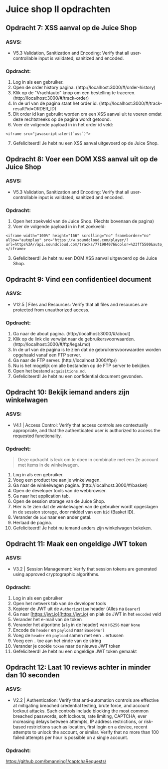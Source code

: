 # Juice shop II opdrachten

## Opdracht 7: XSS aanval op de Juice Shop

### ASVS:

- V5.3 Validation, Sanitization and Encoding: Verify that all user-controllable input is validated, sanitized and encoded.

### Opdracht:

1. Log in als een gebruiker.
2. Open de order history pagina. (http://localhost:3000/#/order-history)
3. Klik op de "Vrachtauto" knop om een bestelling te traceren. (http://localhost:3000/#/track-order)
4. In de url van de pagina staat het order id. (http://localhost:3000/#/track-result?id=ORDER_ID)
5. Dit order id kan gebruikt worden om een XSS aanval uit te voeren omdat deze rechtstreeks op de pagina wordt getoond.
6. Voer de volgende payload in in het order id veld:

```
<iframe src="javascript:alert(`xss`)">
```

7. Gefeliciteerd! Je hebt nu een XSS aanval uitgevoerd op de Juice Shop.

## Opdracht 8: Voer een DOM XSS aanval uit op de Juice Shop

### ASVS:

- V5.3 Validation, Sanitization and Encoding: Verify that all user-controllable input is validated, sanitized and encoded.

### Opdracht:

1. Open het zoekveld van de Juice Shop. (Rechts bovenaan de pagina)
2. Voer de volgende payload in in het zoekveld:

```
<iframe width="100%" height="166" scrolling="no" frameborder="no" allow="autoplay" src="https://w.soundcloud.com/player/?url=https%3A//api.soundcloud.com/tracks/771984076&color=%23ff5500&auto_play=true&hide_related=false&show_comments=true&show_user=true&show_reposts=false&show_teaser=true"></iframe>
```

3. Gefeliciteerd! Je hebt nu een DOM XSS aanval uitgevoerd op de Juice Shop.

## Opdracht 9: Vind een confidentieel document

### ASVS:

- V12.5 | Files and Resources: Verify that all files and resources are protected from unauthorized access.

### Opdracht:

1. Ga naar de about pagina. (http://localhost:3000/#/about)
2. Klik op de link die verwijst naar de gebruikersvoorwaarden. (http://localhost:3000/#/ftp/legal.md)
3. In de url van de pagina is te zien dat de gebruikersvoorwaarden worden opgehaald vanaf een FTP server.
4. Ga naar de FTP server. (http://localhost:3000/ftp/)
5. Nu is het mogelijk om alle bestanden op de FTP server te bekijken.
6. Open het bestand `acquisitions.md`.
7. Gefeliciteerd! Je hebt nu een confidential document gevonden.

## Opdracht 10: Bekijk iemand anders zijn winkelwagen

### ASVS:

- V4.1 | Access Control: Verify that access controls are contextually appropriate, and that the authenticated user is authorized to access the requested functionality.

### Opdracht:

> Deze opdracht is leuk om te doen in combinatie met een 2e account met items in de winkelwagen.

1. Log in als een gebruiker.
2. Voeg een product toe aan je winkelwagen.
3. Ga naar de winkelwagen pagina. (http://localhost:3000/#/basket)
4. Open de developer tools van de webbrowser.
5. Ga naar het application tab.
6. Open de session storage van de Juice Shop.
7. Hier is te zien dat de winkelwagen van de gebruiker wordt opgeslagen in de session storage, door middel van een `bid` (Basket ID).
8. Verander de `bid` naar een ander getal.
9. Herlaad de pagina.
10. Gefeliciteerd! Je hebt nu iemand anders zijn winkelwagen bekeken.
## Opdracht 11: Maak een ongeldige JWT token

### ASVS:

- V3.2 | Session Management: Verify that session tokens are generated using approved cryptographic algorithms.

### Opdracht:

1. Log in als een gebruiker
2. Open het netwerk tab van de developer tools
3. Kopieer de JWT uit de `Authorization` header (Alles na `Bearer`)
4. Ga naar [https://jwt.io](https://jwt.io) en plak de JWT in het `encoded` veld
6. Verander het e-mail van de token
7. Verander het algoritme (`alg` in de header) van `HS256` naar `None` 
8. Encode de `header` en `payload` naar `Base64url`
9. Voeg de `header` en `payload` samen met een `.` ertussen
10. Voeg een `.` toe aan het einde van de string
11. Verander je cookie `token` naar de nieuwe JWT token
12. Gefeliciteerd! Je hebt nu een ongeldige JWT token gemaakt


## Opdracht 12: Laat 10 reviews achter in minder dan 10  seconden

### ASVS: 

- V2.2 | Authentication: Verify that anti-automation controls are effective at mitigating breached credential testing, brute force, and account lockout attacks. Such controls include blocking the most common breached passwords, soft lockouts, rate limiting, CAPTCHA, ever increasing delays between attempts, IP address restrictions, or risk-based restrictions such as location, first login on a device, recent attempts to unlock the account, or similar. Verify that no more than 100 failed attempts per hour is possible on a single account.

### Opdracht:

https://github.com/bmanning1/captchaRequests/

